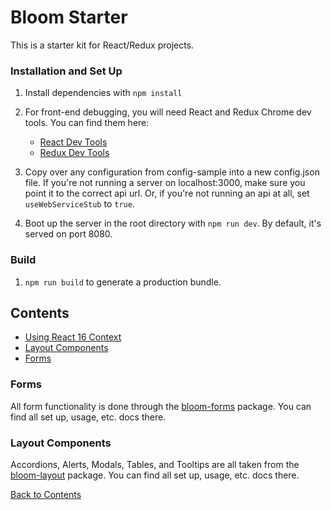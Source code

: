 # Bloom Starter

This is a starter kit for React/Redux projects.

### Installation and Set Up
1. Install dependencies with `npm install`

2. For front-end debugging, you will need React and Redux Chrome dev tools. You can find them here:
    * [React Dev Tools](https://chrome.google.com/webstore/detail/react-developer-tools/fmkadmapgofadopljbjfkapdkoienihi?hl=en)
    * [Redux Dev Tools](https://chrome.google.com/webstore/detail/redux-devtools/lmhkpmbekcpmknklioeibfkpmmfibljd?hl=en)

3. Copy over any configuration from config-sample into a new config.json file. If you're not running a server on localhost:3000, make sure you point it to the correct api url. Or, if you're not running an api at all, set `useWebServiceStub` to `true`.

4. Boot up the server in the root directory with `npm run dev`. By default, it's served on port 8080.

### Build
1. `npm run build` to generate a production bundle.


## Contents
- [Using React 16 Context](https://github.com/vineyard-bloom/bloom-starter/blob/master/docs/using-react-16-context.md)
- [Layout Components](https://github.com/vineyard-bloom/bloom-starter#layout-components)
- [Forms](https://github.com/vineyard-bloom/bloom-starter#forms)

### Forms
All form functionality is done through the [bloom-forms](https://github.com/vineyard-bloom/bloom-forms) package.
You can find all set up, usage, etc. docs there.

### Layout Components
Accordions, Alerts, Modals, Tables, and Tooltips are all taken from the [bloom-layout]() package. You can find all set up, usage, etc. docs there.

[Back to Contents](https://github.com/vineyard-bloom/bloom-starter#contents)
